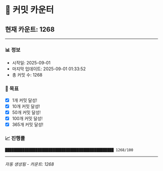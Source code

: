 # 🔢 커밋 카운터

## 현재 카운트: 1268

---

### 📊 정보
- 시작일: 2025-09-01
- 마지막 업데이트: 2025-09-01 01:33:52
- 총 커밋 수: 1268

### 🎯 목표
- [x] 1개 커밋 달성!
- [x] 10개 커밋 달성!
- [x] 50개 커밋 달성!
- [x] 100개 커밋 달성!
- [x] 365개 커밋 달성!

### 📈 진행률
```
██████████████████████████████████████████████████ 1268/100
```

---
*자동 생성됨 - 카운트: 1268*
